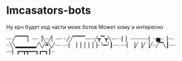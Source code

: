 # Imcasators-bots

Ну крч будет код части моих ботов
Может кому и интересно


┈┈╱▔▔▔▏┈┈▕╲┈╱▏┈┈
┈╱╱▔▔▔┈┈┈╱┳▔┳╲┈┈
┈▏▏┈┈┈┈┈┈▏┈▅┈▕┈┈
┈╲╲▂▂▂▂▂╱╲╱┻╲╱┈┈
┈┈▏▕▕▕▕▕▕┈╰━╯┃┈┈
┈┈▏▕╱▕╱▕╱┈╱▔╲┃┈┈
┈┈▏┏━┳┳━━┓┏━┓┃┈
